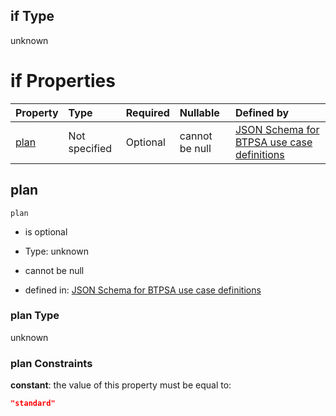 ## if Type

unknown

# if Properties

| Property      | Type          | Required | Nullable       | Defined by                                                                                                                                                                                                                                    |
| :------------ | :------------ | :------- | :------------- | :-------------------------------------------------------------------------------------------------------------------------------------------------------------------------------------------------------------------------------------------- |
| [plan](#plan) | Not specified | Optional | cannot be null | [JSON Schema for BTPSA use case definitions](btpsa-usecase-properties-services-items-allof-1-then-allof-42-then-allof-13-if-properties-plan.md "undefined#/properties/services/items/allOf/1/then/allOf/42/then/allOf/13/if/properties/plan") |

## plan



`plan`

*   is optional

*   Type: unknown

*   cannot be null

*   defined in: [JSON Schema for BTPSA use case definitions](btpsa-usecase-properties-services-items-allof-1-then-allof-42-then-allof-13-if-properties-plan.md "undefined#/properties/services/items/allOf/1/then/allOf/42/then/allOf/13/if/properties/plan")

### plan Type

unknown

### plan Constraints

**constant**: the value of this property must be equal to:

```json
"standard"
```

